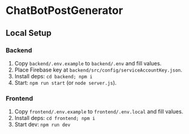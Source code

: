 # ChatBotPostGenerator
## Local Setup

### Backend
1. Copy `backend/.env.example` to `backend/.env` and fill values.
2. Place Firebase key at `backend/src/config/serviceAccountKey.json`.
3. Install deps: `cd backend; npm i`
4. Start: `npm run start` (or `node server.js`).

### Frontend
1. Copy `frontend/.env.example` to `frontend/.env.local` and fill values.
2. Install deps: `cd frontend; npm i`
3. Start dev: `npm run dev`
